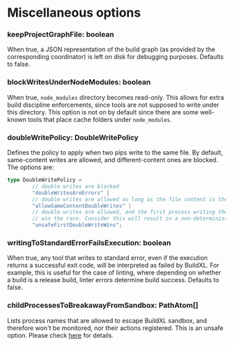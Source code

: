 # Miscellaneous options

### keepProjectGraphFile: boolean
When true, a JSON representation of the build graph (as provided by the corresponding coordinator) is left on disk for debugging purposes. Defaults to false.

### blockWritesUnderNodeModules: boolean
When true, `node_modules` directory becomes read-only. This allows for extra build discipline enforcements, since tools are not supposed to write under this directory. This option is not on by default since there are some well-known tools that place cache folders under `node_modules`.

### doubleWritePolicy: DoubleWritePolicy
Defines the policy to apply when two pips write to the same file. By default, same-content writes are allowed, and different-content ones are blocked. The options are:

```typescript
type DoubleWritePolicy =
        // double writes are blocked
        "doubleWritesAreErrors" |
        // double writes are allowed as long as the file content is the same
        "allowSameContentDoubleWrites" |
        // double writes are allowed, and the first process writing the output will (non-deterministically)
        // win the race. Consider this will result in a non-deterministic deployment for a given build, and is therefore unsafe.
        "unsafeFirstDoubleWriteWins";
```

### writingToStandardErrorFailsExecution: boolean
When true, any tool that writes to standard error, even if the execution returns a successful exit code, will be interpreted as failed by BuildXL. For example, this is useful for the case of linting, where depending on whether a build is a release build, linter errors determine build success. Defaults to false.

### childProcessesToBreakawayFromSandbox: PathAtom[]
Lists process names that are allowed to escape BuildXL sandbox, and therefore won't be monitored, nor their actions registered. This is an unsafe option. Please check [here](../Advanced-Features/Process-breakaway.md) for details.
